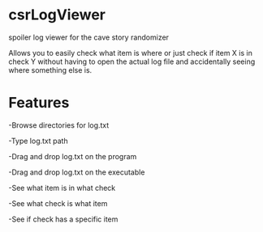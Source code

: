 # csrLogViewer
spoiler log viewer for the cave story randomizer

Allows you to easily check what item is where or just check if item X is in check Y without having to open the actual log file and accidentally seeing where something else is.

# Features
-Browse directories for log.txt

-Type log.txt path

-Drag and drop log.txt on the program

-Drag and drop log.txt on the executable

-See what item is in what check

-See what check is what item

-See if check has a specific item

